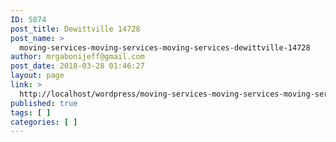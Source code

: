 ```yaml
---
ID: 5874
post_title: Dewittville 14728
post_name: >
  moving-services-moving-services-moving-services-dewittville-14728
author: mrgabonijeff@gmail.com
post_date: 2018-03-28 01:46:27
layout: page
link: >
  http://localhost/wordpress/moving-services-moving-services-moving-services-dewittville-14728/
published: true
tags: [ ]
categories: [ ]
---
```

